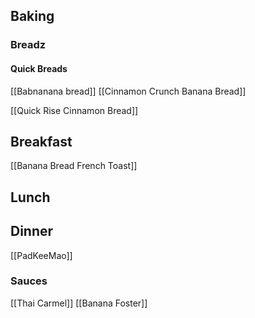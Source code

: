 
## Baking

### Breadz
#### Quick Breads
[[Babnanana bread]]
[[Cinnamon Crunch Banana Bread]]

[[Quick Rise Cinnamon Bread]]


## Breakfast

[[Banana Bread French Toast]]

## Lunch


## Dinner
[[PadKeeMao]]

### Sauces
[[Thai Carmel]]
[[Banana Foster]]
